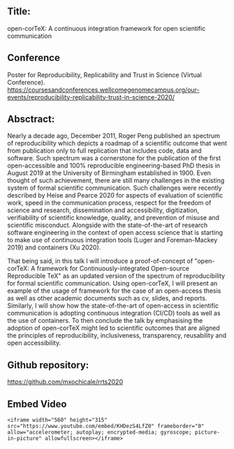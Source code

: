 ## Title: 
open-corTeX: A continuous integration framework for open scientific communication

## Conference 
Poster for Reproducibility, Replicability and Trust in Science (Virtual Conference).
https://coursesandconferences.wellcomegenomecampus.org/our-events/reproducibility-replicability-trust-in-science-2020/

## Absctract:
Nearly a decade ago, December 2011, Roger Peng published an spectrum of reproducibility 
which depicts a roadmap of a scientific outcome
that went from publication only to full replication that includes code, data and software.
Such spectrum was a cornerstone for 
the publication of the first open-accessible 
and 100\% reproducible engineering-based PhD thesis in August 2019 
at the University of Birmingham established in 1900.
Even thought of such achievement, there are still many challenges in the existing system 
of formal scientific communication.
Such challenges were recently described by Heise and Pearce 2020
for aspects of evaluation of scientific work, 
speed in the communication process,
respect for the freedom of science and research,
dissemination and accessibility, digitization,
verifiability of scientific knowledge, quality, 
and prevention of misuse and scientific misconduct.
Alongside with the state-of-the-art of research software engineering
in the context of open access science that is starting to make use 
of continuous integration tools 
(Luger and Foreman-Mackey 2019) and 
containers (Xu 2020).

That being said, in this talk I will introduce a proof-of-concept of 
"open-corTeX: A framework for Continuously-integrated Open-source Reproducible TeX" 
as an updated version of the spectrum of reproducibility for 
formal scientific communication.
Using open-corTeX, I will present an example of the usage of framework 
for the case of an open-access thesis 
as well as other academic documents such as cv, slides, and reports. 
Similarly, I will show how the state-of-the-art of open-access in scientific 
communication is adopting continuous integration (CI/CD) tools
as well as the use of containers.
To then conclude the talk by emphasising 
the adoption of open-corTeX might led to scientific outcomes 
that are aligned the principles of 
reproducibility, inclusiveness, transparency,
reusability  and open accessibility.

## Github repository:
https://github.com/mxochicale/rrts2020


## Embed Video
```
<iframe width="560" height="315" src="https://www.youtube.com/embed/KHDezS4LfZ0" frameborder="0" allow="accelerometer; autoplay; encrypted-media; gyroscope; picture-in-picture" allowfullscreen></iframe>
```

